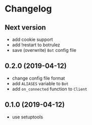 # Changelog

## Next version

- add cookie support
- add !restart to botrulez
- save (overwrite) `Bot` config file

## 0.2.0 (2019-04-12)

- change config file format
- add `ALIASES` variable to `Bot`
- add `on_connected` function to `Client`

## 0.1.0 (2019-04-12)

- use setuptools
